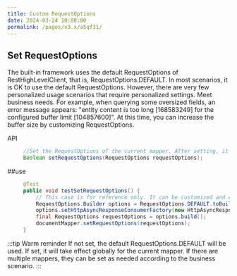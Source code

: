 ```yaml
---
title: Custom RequestOptions
date: 2024-03-24 10:00:00
permalink: /pages/v3.x/a5qf31/
---
```

## Set RequestOptions
The built-in framework uses the default RequestOptions of RestHighLevelClient, that is, RequestOptions.DEFAULT. In most scenarios, it is OK to use the default RequestOptions. However, there are very few personalized usage scenarios that require personalized settings. Meet business needs.
For example, when querying some oversized fields, an error message appears: "entity content is too long [168583249] for the configured buffer limit [104857600]". At this time, you can increase the buffer size by customizing RequestOptions.

API
```java
     //Set the RequestOptions of the current mapper. After setting, it will permanently reside in the jvm cache. Subsequent CRUD will use this RequestOptions and will only become invalid after restarting the project.
     Boolean setRequestOptions(RequestOptions requestOptions);
```
##use

```java
     @Test
     public void testSetRequestOptions() {
         // This case is for reference only. It can be customized and expanded according to business needs.
         RequestOptions.Builder options = RequestOptions.DEFAULT.toBuilder();
         options.setHttpAsyncResponseConsumerFactory(new HttpAsyncResponseConsumerFactory.HeapBufferedResponseConsumerFactory(4 * 104857600));
         final RequestOptions requestOptions = options.build();
         documentMapper.setRequestOptions(requestOptions);
     }
```

:::tip Warm reminder
If not set, the default RequestOptions.DEFAULT will be used. If set, it will take effect globally for the current mapper. If there are multiple mappers, they can be set as needed according to the business scenario.
:::